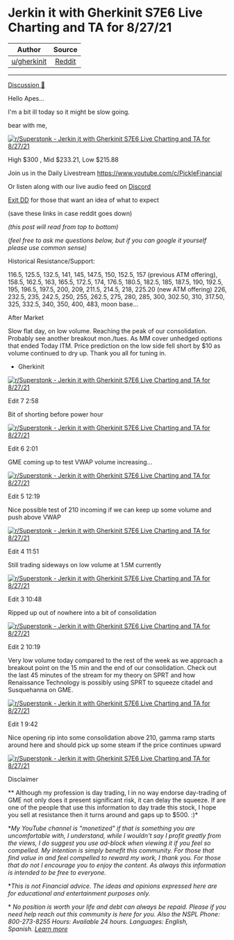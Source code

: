 Jerkin it with Gherkinit S7E6 Live Charting and TA for 8/27/21
==============================================================

| Author       | Source       | 
| :-------------: |:-------------:|
|  [u/gherkinit](https://www.reddit.com/user/gherkinit/) | [Reddit](https://www.reddit.com/r/Superstonk/comments/pcneoh/jerkin_it_with_gherkinit_s7e6_live_charting_and/) | 

---

[Discussion 🦍](https://www.reddit.com/r/Superstonk/search?q=flair_name%3A%22Discussion%20%F0%9F%A6%8D%22&restrict_sr=1)

Hello Apes...

I'm a bit ill today so it might be slow going.

bear with me,

[![r/Superstonk - Jerkin it with Gherkinit S7E6 Live Charting and TA for 8/27/21](https://preview.redd.it/48yshch9kwj71.png?width=2465&format=png&auto=webp&s=137b8c66f3999066c47bc2e66d55bfc6a8a0cee8)](https://preview.redd.it/48yshch9kwj71.png?width=2465&format=png&auto=webp&s=137b8c66f3999066c47bc2e66d55bfc6a8a0cee8)

High $300 , Mid $233.21, Low $215.88

Join us in the Daily Livestream <https://www.youtube.com/c/PickleFinancial>

Or listen along with our live audio feed on [Discord](https://discord.gg/HbqnUVsSrH)

[Exit DD](https://www.reddit.com/r/Superstonk/comments/nogxnr/infinity_war_the_final_exit_dd_compilation/) for those that want an idea of what to expect

(save these links in case reddit goes down)

*(this post will read from top to bottom)*

(*feel free to ask me questions below, but if you can google it yourself please use common sense)*

Historical Resistance/Support:

116.5, 125.5, 132.5, 141, 145, 147.5, 150, 152.5, 157 (previous ATM offering), 158.5, 162.5, 163, 165.5, 172.5, 174, 176.5, 180.5, 182.5, 185, 187.5, 190, 192.5, 195, 196.5, 197.5, 200, 209, 211.5, 214.5, 218, 225.20 (new ATM offering) 226, 232.5, 235, 242.5, 250, 255, 262.5, 275, 280, 285, 300, 302.50, 310, 317.50, 325, 332.5, 340, 350, 400, 483, moon base...

After Market

Slow flat day, on low volume. Reaching the peak of our consolidation. Probably see another breakout mon./tues. As MM cover unhedged options that ended Today ITM. Price prediction on the low side fell short by $10 as volume continued to dry up. Thank you all for tuning in.

- Gherkinit

[![r/Superstonk - Jerkin it with Gherkinit S7E6 Live Charting and TA for 8/27/21](https://preview.redd.it/wd4awfboiyj71.png?width=743&format=png&auto=webp&s=97ca8b0f39d71758054e7b3cd9a2175454bb3186)](https://preview.redd.it/wd4awfboiyj71.png?width=743&format=png&auto=webp&s=97ca8b0f39d71758054e7b3cd9a2175454bb3186)

Edit 7 2:58

Bit of shorting before power hour

[![r/Superstonk - Jerkin it with Gherkinit S7E6 Live Charting and TA for 8/27/21](https://preview.redd.it/0tlt5aa37yj71.png?width=1562&format=png&auto=webp&s=60a2d57105cb42fc5a9a043b053659573c92162b)](https://preview.redd.it/0tlt5aa37yj71.png?width=1562&format=png&auto=webp&s=60a2d57105cb42fc5a9a043b053659573c92162b)

Edit 6 2:01

GME coming up to test VWAP volume increasing...

[![r/Superstonk - Jerkin it with Gherkinit S7E6 Live Charting and TA for 8/27/21](https://preview.redd.it/21rt4brywxj71.png?width=1578&format=png&auto=webp&s=bb8700e2c8b437e0d434dbe1616225623dc68d62)](https://preview.redd.it/21rt4brywxj71.png?width=1578&format=png&auto=webp&s=bb8700e2c8b437e0d434dbe1616225623dc68d62)

Edit 5 12:19

Nice possible test of 210 incoming if we can keep up some volume and push above VWAP

[![r/Superstonk - Jerkin it with Gherkinit S7E6 Live Charting and TA for 8/27/21](https://preview.redd.it/r3m93vnqexj71.png?width=1579&format=png&auto=webp&s=bf09b2fe364b7e29216b85ac7e13e92b4c2cfd30)](https://preview.redd.it/r3m93vnqexj71.png?width=1579&format=png&auto=webp&s=bf09b2fe364b7e29216b85ac7e13e92b4c2cfd30)

Edit 4 11:51

Still trading sideways on low volume at 1.5M currently

[![r/Superstonk - Jerkin it with Gherkinit S7E6 Live Charting and TA for 8/27/21](https://preview.redd.it/2zpevajr9xj71.png?width=1565&format=png&auto=webp&s=4ee29d822b554a446fea7ebc2f519645087fa1ef)](https://preview.redd.it/2zpevajr9xj71.png?width=1565&format=png&auto=webp&s=4ee29d822b554a446fea7ebc2f519645087fa1ef)

Edit 3 10:48

Ripped up out of nowhere into a bit of consolidation

[![r/Superstonk - Jerkin it with Gherkinit S7E6 Live Charting and TA for 8/27/21](https://preview.redd.it/fnjyyh4jywj71.png?width=1578&format=png&auto=webp&s=9d9d8a053fa9931eec69b02062b94325a559cbec)](https://preview.redd.it/fnjyyh4jywj71.png?width=1578&format=png&auto=webp&s=9d9d8a053fa9931eec69b02062b94325a559cbec)

Edit 2 10:19

Very low volume today compared to the rest of the week as we approach a breakout point on the 15 min and the end of our consolidation. Check out the last 45 minutes of the stream for my theory on SPRT and how Renaissance Technology is possibly using SPRT to squeeze citadel and Susquehanna on GME.

[![r/Superstonk - Jerkin it with Gherkinit S7E6 Live Charting and TA for 8/27/21](https://preview.redd.it/8mcc7w4ktwj71.png?width=1570&format=png&auto=webp&s=d8f63f5dad75fb6f5c12edd0e67c15f48d8dc465)](https://preview.redd.it/8mcc7w4ktwj71.png?width=1570&format=png&auto=webp&s=d8f63f5dad75fb6f5c12edd0e67c15f48d8dc465)

Edit 1 9:42

Nice opening rip into some consolidation above 210, gamma ramp starts around here and should pick up some steam if the price continues upward

[![r/Superstonk - Jerkin it with Gherkinit S7E6 Live Charting and TA for 8/27/21](https://preview.redd.it/abu3mamtmwj71.png?width=1570&format=png&auto=webp&s=a077c84059a8be29131d277011ec55d78e946ff8)](https://preview.redd.it/abu3mamtmwj71.png?width=1570&format=png&auto=webp&s=a077c84059a8be29131d277011ec55d78e946ff8)

Disclaimer

** Although my profession is day trading, I in no way endorse day-trading of GME not only does it present significant risk, it can delay the squeeze. If are one of the people that use this information to day trade this stock, I hope you sell at resistance then it turns around and gaps up to $500. :)*

**My YouTube channel is "monetized" if that is something you are uncomfortable with, I understand, while I wouldn't say I profit greatly from the views, I do suggest you use ad-block when viewing it if you feel so compelled.* *My intention is simply benefit this community. For those that find value in and feel compelled to reward my work, I thank you. For those that do not I encourage you to enjoy the content. As always this information is intended to be free to everyone.*

**This is not Financial advice. The ideas and opinions expressed here are for educational and entertainment purposes only.*

* *No position is worth your life and debt can always be repaid. Please if you need help reach out this community is here for you. Also the NSPL Phone: 800-273-8255 Hours: Available 24 hours. Languages: English, Spanish.* [*Learn more*](https://suicidepreventionlifeline.org/)
